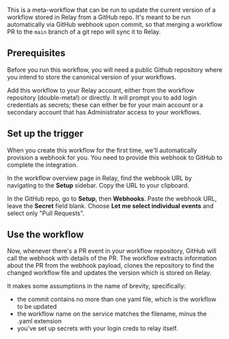 This is a meta-workflow that can be run to update the current
version of a workflow stored in Relay from a GitHub repo. It's 
meant to be run automatically via GitHub webhook upon commit,
so that merging a workflow PR to the `main` branch of a git repo 
will sync it to Relay.

## Prerequisites

Before you run this workflow, you will need a public Github repository
where you intend to store the canonical version of your workflows.

Add this workflow to your Relay account, either from the workflow repository
(double-meta!) or directly. It will prompt you to add login credentials as
secrets; these can either be for your main account or a secondary account
that has Administrator access to your workflows.

## Set up the trigger

When you create this workflow for the first time, we'll automatically provision
a webhook for you. You need to provide this webhook to GitHub to complete the
integration.

In the workflow overview page in Relay, find the webhook URL by navigating to
the **Setup** sidebar. Copy the URL to your clipboard.

In the GitHub repo, go to **Setup**, then **Webhooks**. Paste the webhook
URL, leave the **Secret** field blank. Choose **Let me select individual events**
and select only "Pull Requests".

## Use the workflow

Now, whenever there's a PR event in your workflow repository, GitHub will
call the webhook with details of the PR. The workflow extracts information
about the PR from the webhook payload, clones the repository to find the
changed workflow file and updates the version which is stored on Relay.

It makes some assumptions in the name of brevity, specifically:
- the commit contains no more than one yaml file,
  which is the workflow to be updated
- the workflow name on the service matches the filename,
  minus the .yaml extension
- you've set up secrets with your login creds to relay itself.
